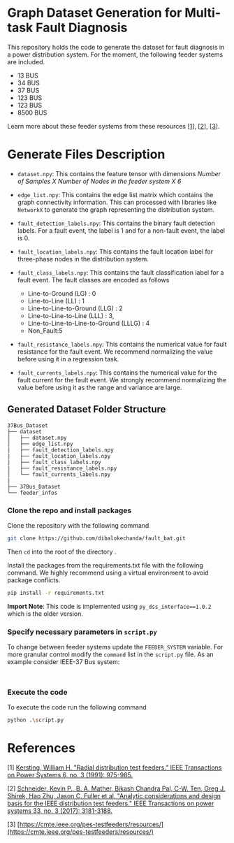 # Graph Dataset Generation for Multi-task Fault Diagnosis
This repository holds the code to generate the dataset for fault diagnosis in a power distribution system. For the moment, the following feeder systems are included.

- 13 BUS 
- 34 BUS
- 37 BUS
- 123 BUS
- 123 BUS
- 8500 BUS

Learn more about these feeder systems from these resources [[1](https://ieeexplore.ieee.org/abstract/document/119237)], [[2](https://ieeexplore.ieee.org/abstract/document/8063903)], [[3](https://cmte.ieee.org/pes-testfeeders/resources/)]. 

# Generate Files Description

 - `dataset.npy`: This contains the feature tensor with dimensions *Number of Samples X Number of Nodes in the feeder system X 6*

 - `edge_list.npy`: This contains the edge list matrix which contains the graph connectivity information. This can processed with libraries like `NetworkX` to generate the graph representing the distribution system.

 - `fault_detection_labels.npy`: This contains the binary fault detection labels. For a fault event, the label is $1$ and for a non-fault event, the label is $0$.

 - `fault_location_labels.npy`: This contains the fault location label for three-phase nodes in the distribution system. 

 - `fault_class_labels.npy`: This contains the fault classification label for a fault event. The fault classes are encoded as follows
    
    - Line-to-Ground (LG) : 0
    - Line-to-Line (LL) : 1
    - Line-to-Line-to-Ground (LLG) : 2
    - Line-to-Line-to-Line (LLL) : 3,
    - Line-to-Line-to-Line-to-Ground (LLLG) : 4
    - Non_Fault:5 
- `fault_resistance_labels.npy`: This contains the numerical value for fault resistance for the fault event. We recommend normalizing the value before using it in a regression task. 

- `fault_currents_labels.npy`: This contains the numerical value for the fault current for the fault event. We strongly recommend normalizing the value before using it as the range and variance are large.


## Generated  Dataset Folder Structure

```text
37Bus_Dataset
├── dataset
│   ├── dataset.npy
│   ├── edge_list.npy
|   ├── fault_detection_labels.npy
|   ├── fault_location_labels.npy
|   ├── fault_class_labels.npy
|   ├── fault_resistance_labels.npy
│   └── fault_currents_labels.npy
|  
├── 37Bus_Dataset
└── feeder_infos
```

### Clone the repo and install packages

Clone the repository with the following command 


```bash
git clone https://github.com/dibalokechanda/fault_bat.git
```

Then `cd` into the root of the directory .

Install the packages from the requirements.txt file with the following command. We highly recommend using a virtual environment to avoid package conflicts.


```bash
pip install -r requirements.txt
```

**Import Note**: This code is implemented using `py_dss_interface==1.0.2` which is the older version.

### Specify necessary parameters in `script.py`

To change between feeder systems update the `FEEDER_SYSTEM` variable. For more granular control modify the `command` list in the `script.py` file. As an example consider IEEE-37 Bus system:

```python



```

### Execute the code

To execute the code run the following command 

```bash
python .\script.py
```

# References

[1] [Kersting, William H. "Radial distribution test feeders." IEEE Transactions on Power Systems 6, no. 3 (1991): 975-985.](https://ieeexplore.ieee.org/abstract/document/119237)

[2] [Schneider, Kevin P., B. A. Mather, Bikash Chandra Pal, C-W. Ten, Greg J. Shirek, Hao Zhu, Jason C. Fuller et al. "Analytic considerations and design basis for the IEEE distribution test feeders." IEEE Transactions on power systems 33, no. 3 (2017): 3181-3188.](https://ieeexplore.ieee.org/abstract/document/8063903)

[3] [https://cmte.ieee.org/pes-testfeeders/resources/](https://cmte.ieee.org/pes-testfeeders/resources/)

